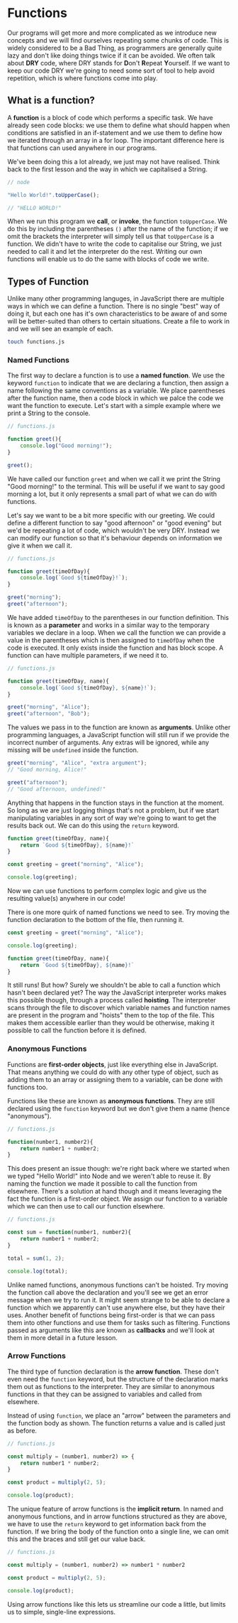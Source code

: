 # Functions

Our programs will get more and more complicated as we introduce new concepts and we will find ourselves repeating some chunks of code. This is widely considered to be a Bad Thing, as programmers are generally quite lazy and don't like doing things twice if it can be avoided. We often talk about **DRY** code, where DRY stands for **D**on't **R**epeat **Y**ourself. If we want to keep our code DRY we're going to need some sort of tool to help avoid repetition, which is where functions come into play.

## What is a function?

A **function** is a block of code which performs a specific task. We have already seen code blocks: we use them to define what should happen when conditions are satisfied in an if-statement and we use them to define how we iterated through an array in a for loop. The important difference here is that functions can used anywhere in our programs.

We've been doing this a lot already, we just may not have realised. Think back to the first lesson and the way in which we capitalised a String. 

```js
// node

"Hello World!".toUpperCase();

// "HELLO WORLD!"
```

When we run this program we **call**, or **invoke**, the function `toUpperCase`. We do this by including the parentheses `()` after the name of the function; if we omit the brackets the interpreter will simply tell us that `toUpperCase` is a function. We didn't have to write the code to capitalise our String, we just needed to call it and let the interpreter do the rest. Writing our own functions will enable us to do the same with blocks of code we write.

## Types of Function

Unlike many other programming languges, in JavaScript there are multiple ways in which we can define a function. There is no single "best" way of doing it, but each one has it's own characteristics to be aware of and some will be better-suited than others to certain situations. Create a file to work in and we will see an example of each.

```sh
touch functions.js
```

### Named Functions

The first way to declare a function is to use a **named function**. We use the keyword `function` to indicate that we are declaring a function, then assign a name following the same conventions as a variable. We place parentheses after the function name, then a code block in which we palce the code we want the function to execute. Let's start with a simple example where we print a String to the console.

```js
// functions.js

function greet(){
	console.log("Good morning!");
}

greet();
```

We have called our function `greet` and when we call it we print the String "Good morning!" to the terminal. This will be useful if we want to say good morning a lot, but it only represents a small part of what we can do with functions.

Let's say we want to be a bit more specific with our greeting. We could define a different function to say "good afternoon" or "good evening" but we'd be repeating a lot of code, which wouldn't be very DRY. Instead we can modify our function so that it's behaviour depends on information we give it when we call it.

```js
// functions.js

function greet(timeOfDay){
	console.log(`Good ${timeOfDay}!`);
}

greet("morning");
greet("afternoon");
```
We have added `timeOfDay` to the parentheses in our function definition. This is known as a **parameter** and works in a similar way to the temporary variables we declare in a loop. When we call the function we can provide a value in the parentheses which is then assigned to `timeOfDay` when the code is executed. It only exists inside the function and has block scope. A function can have multiple parameters, if we need it to.

```js
// functions.js

function greet(timeOfDay, name){
	console.log(`Good ${timeOfDay}, ${name}!`);
}

greet("morning", "Alice");
greet("afternoon", "Bob");
```

The values we pass in to the function are known as **arguments**. Unlike other programming languages, a JavaScript function will still run if we provide the incorrect number of arguments. Any extras will be ignored, while any missing will be `undefined` inside the function.

```js
greet("morning", "Alice", "extra argument");
// "Good morning, Alice!"

greet("afternoon");
// "Good afternoon, undefined!"
```

Anything that happens in the function stays in the function at the moment. So long as we are just logging things that's not a problem, but if we start manipulating variables in any sort of way we're going to want to get the results back out. We can do this using the `return` keyword.

```js
function greet(timeOfDay, name){
	return `Good ${timeOfDay}, ${name}!`
}

const greeting = greet("morning", "Alice");

console.log(greeting);
```  

Now we can use functions to perform complex logic and give us the resulting value(s) anywhere in our code!

There is one more quirk of named functions we need to see. Try moving the function declaration to the bottom of the file, then running it.

```js
const greeting = greet("morning", "Alice");

console.log(greeting);

function greet(timeOfDay, name){
	return `Good ${timeOfDay}, ${name}!`
}
``` 

It still runs! But how? Surely we shouldn't be able to call a function which hasn't been declared yet? The way the JavaScript interpreter works makes this possible though, through a process called **hoisting**. The interpreter scans through the file to discover which variable names and function names are present in the program and "hoists" them to the top of the file. This makes them accessible earlier than they would be otherwise, making it possible to call the function before it is defined.


### Anonymous Functions

Functions are **first-order objects**, just like everything else in JavaScript. That means anything we could do with any other type of object, such as adding them to an array or assigning them to a variable, can be done with functions too.

Functions like these are known as **anonymous functions**. They are still declared using the `function` keyword but we don't give them a name (hence "anonymous").

```js
// functions.js

function(number1, number2){
	return number1 + number2;
}
```

This does present an issue though: we're right back where we started when we typed "Hello World!" into Node and we weren't able to reuse it. By naming the function we made it possible to call the function from elsewhere. There's a solution at hand though and it means leveraging the fact the function is a first-order object. We assign our function to a variable which we can then use to call our function elsewhere.

```js
// functions.js

const sum = function(number1, number2){
	return number1 + number2;
}

total = sum(1, 2);

console.log(total);
```

Unlike named functions, anonymous functions can't be hoisted. Try moving the function call above the declaration and you'll see we get an error message when we try to run it. It might seem strange to be able to declare a function which we apparently can't use anywhere else, but they have their uses. Another benefit of functions being first-order is that we can pass them into other functions and use them for tasks such as filtering. Functions passed as arguments like this are known as **callbacks** and we'll look at them in more detail in a future lesson.


### Arrow Functions

The third type of function declaration is the **arrow function**. These don't even need the `function` keyword, but the structure of the declaration marks them out as functions to the interpreter. They are similar to anonymous functions in that they can be assigned to variables and called from elsewhere.

Instead of using `function`, we place an "arrow" between the parameters and the function body as shown. The function returns a value and is called just as before.

```js
// functions.js

const multiply = (number1, number2) => {
    return number1 * number2;
}

const product = multiply(2, 5);

console.log(product);
```

The unique feature of arrow functions is the **implicit return**. In named and anonymous functions, and in arrow functions structured as they are above, we have to use the `return` keyword to get information back from the function. If we bring the body of the function onto a single line, we can omit this and the braces and still get our value back.

```js
// functions.js

const multiply = (number1, number2) => number1 * number2

const product = multiply(2, 5);

console.log(product);
```

Using arrow functions like this lets us streamline our code a little, but limits us to simple, single-line expressions.